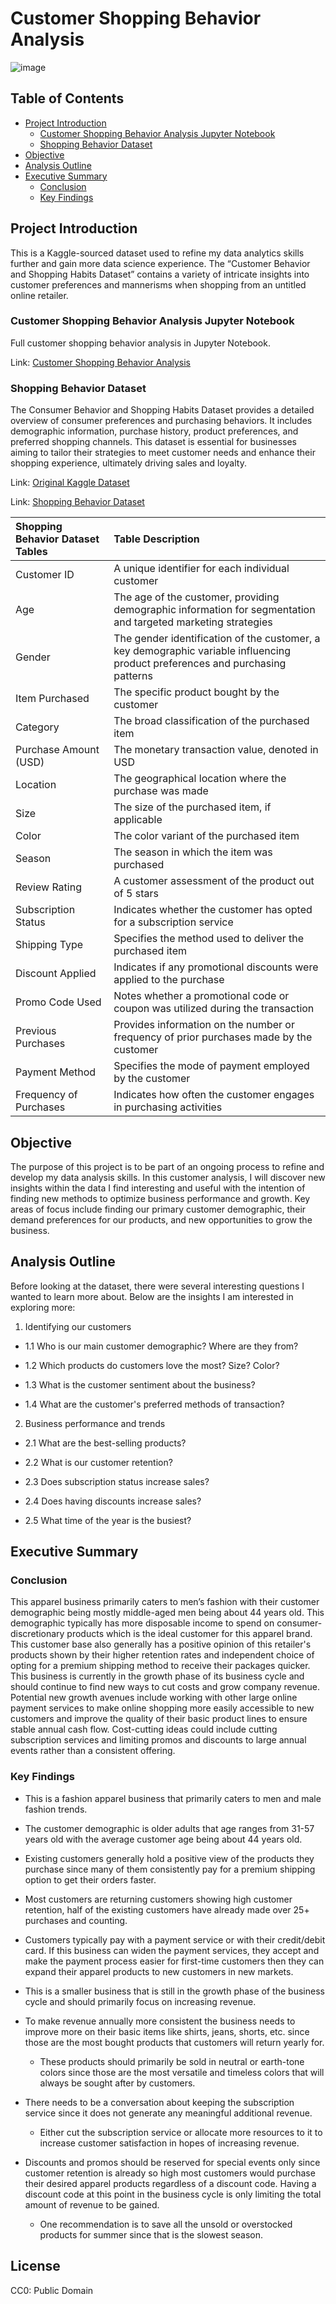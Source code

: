 # Customer Shopping Behavior Analysis

![image](https://github.com/jasondo-da/shopping_behavior_analysis/assets/138195365/2b6691bd-bebe-4c97-a1f0-ebcdbcfb3b4a)


## Table of Contents <a name="headers">

- [Project Introduction](#project-introduction)
    - [Customer Shopping Behavior Analysis Jupyter Notebook](#customer-shopping-behavior-analysis-jupyter-notebook)
    - [Shopping Behavior Dataset](#shopping-behavior-dataset)
- [Objective](#objective)
- [Analysis Outline](#analysis-outline)
- [Executive Summary](#executive-summary)
    - [Conclusion](#conclusion)
    - [Key Findings](#key-findings)

## Project Introduction

This is a Kaggle-sourced dataset used to refine my data analytics skills further and gain more data science experience. The “Customer Behavior and Shopping Habits Dataset” contains a variety of intricate insights into customer preferences and mannerisms when shopping from an untitled online retailer.

### Customer Shopping Behavior Analysis Jupyter Notebook
Full customer shopping behavior analysis in Jupyter Notebook.

Link: [Customer Shopping Behavior Analysis](https://github.com/jasondo-da/shopping_behavior_analysis/blob/main/shopping_behavior_analysis.ipynb)

### Shopping Behavior Dataset

The Consumer Behavior and Shopping Habits Dataset provides a detailed overview of consumer preferences and purchasing behaviors. It includes demographic information, purchase history, product preferences, and preferred shopping channels. This dataset is essential for businesses aiming to tailor their strategies to meet customer needs and enhance their shopping experience, ultimately driving sales and loyalty.

Link: [Original Kaggle Dataset](https://www.kaggle.com/datasets/zeesolver/consumer-behavior-and-shopping-habits-dataset/)

Link: [Shopping Behavior Dataset](https://github.com/jasondo-da/shopping_behavior_analysis/blob/main/shopping_behavior_updated.csv)

| Shopping Behavior Dataset Tables | Table Description |
| :------------- | :------------ |
| Customer ID | A unique identifier for each individual customer |
| Age | The age of the customer, providing demographic information for segmentation and targeted marketing strategies |
| Gender | The gender identification of the customer, a key demographic variable influencing product preferences and purchasing patterns |
| Item Purchased | The specific product bought by the customer |
| Category | The broad classification of the purchased item |
| Purchase Amount (USD) | The monetary transaction value, denoted in USD |
| Location | The geographical location where the purchase was made |
| Size | The size of the purchased item, if applicable |
| Color | The color variant of the purchased item |
| Season | The season in which the item was purchased |
| Review Rating | A customer assessment of the product out of 5 stars |
| Subscription Status | Indicates whether the customer has opted for a subscription service |
| Shipping Type | Specifies the method used to deliver the purchased item |
| Discount Applied | Indicates if any promotional discounts were applied to the purchase |
| Promo Code Used | Notes whether a promotional code or coupon was utilized during the transaction |
| Previous Purchases | Provides information on the number or frequency of prior purchases made by the customer |
| Payment Method | Specifies the mode of payment employed by the customer |
| Frequency of Purchases | Indicates how often the customer engages in purchasing activities | 

## Objective

The purpose of this project is to be part of an ongoing process to refine and develop my data analysis skills. In this customer analysis, I will discover new insights within the data I find interesting and useful with the intention of finding new methods to optimize business performance and growth. Key areas of focus include finding our primary customer demographic, their demand preferences for our products, and new opportunities to grow the business.

## Analysis Outline

Before looking at the dataset, there were several interesting questions I wanted to learn more about. Below are the insights I am interested in exploring more:

1. Identifying our customers

- 1.1 Who is our main customer demographic? Where are they from?
   
- 1.2 Which products do customers love the most? Size? Color?
   
- 1.3 What is the customer sentiment about the business?
   
- 1.4 What are the customer's preferred methods of transaction?
   
2. Business performance and trends
   
- 2.1 What are the best-selling products?
  
- 2.2 What is our customer retention?
  
- 2.3 Does subscription status increase sales?
  
- 2.4 Does having discounts increase sales?
  
- 2.5 What time of the year is the busiest?

## Executive Summary

### Conclusion

This apparel business primarily caters to men’s fashion with their customer demographic being mostly middle-aged men being about 44 years old. This demographic typically has more disposable income to spend on consumer-discretionary products which is the ideal customer for this apparel brand. This customer base also generally has a positive opinion of this retailer's products shown by their higher retention rates and independent choice of opting for a premium shipping method to receive their packages quicker. This business is currently in the growth phase of its business cycle and should continue to find new ways to cut costs and grow company revenue. Potential new growth avenues include working with other large online payment services to make online shopping more easily accessible to new customers and improve the quality of their basic product lines to ensure stable annual cash flow. Cost-cutting ideas could include cutting subscription services and limiting promos and discounts to large annual events rather than a consistent offering.

### Key Findings

- This is a fashion apparel business that primarily caters to men and male fashion trends. 

- The customer demographic is older adults that age ranges from 31-57 years old with the average customer age being about 44 years old. 

- Existing customers generally hold a positive view of the products they purchase since many of them consistently pay for a premium shipping option to get their orders faster. 

- Most customers are returning customers showing high customer retention, half of the existing customers have already made over 25+ purchases and counting. 

- Customers typically pay with a payment service or with their credit/debit card. If this business can widen the payment services, they accept and make the payment process easier for first-time customers then they can expand their apparel products to new customers in new markets.

- This is a smaller business that is still in the growth phase of the business cycle and should primarily focus on increasing revenue.

- To make revenue annually more consistent the business needs to improve more on their basic items like shirts, jeans, shorts, etc. since those are the most bought products that customers will return yearly for.

    - These products should primarily be sold in neutral or earth-tone colors since those are the most versatile and timeless colors that will always be sought after by customers. 

-  There needs to be a conversation about keeping the subscription service since it does not generate any meaningful additional revenue. 

    - Either cut the subscription service or allocate more resources to it to increase customer satisfaction in hopes of increasing revenue.

- Discounts and promos should be reserved for special events only since customer retention is already so high most customers would purchase their desired apparel products regardless of a discount code. Having a discount code at this point in the business cycle is only limiting the total amount of revenue to be gained. 

    - One recommendation is to save all the unsold or overstocked products for summer since that is the slowest season. 

## License

CC0: Public Domain
